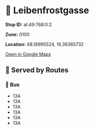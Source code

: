 # 🚉 Leibenfrostgasse


**Stop ID:** at:49:768:0:2

**Zone:** 0100

**Location:** 48.18995524, 16.36365732

[Open in Google Maps](https://www.google.com/maps?q=48.18995524,16.36365732)

## 🚆 Served by Routes

### 🚌 Bus
- 13A
- 13A
- 13A
- 13A
- 13A
- 13A
